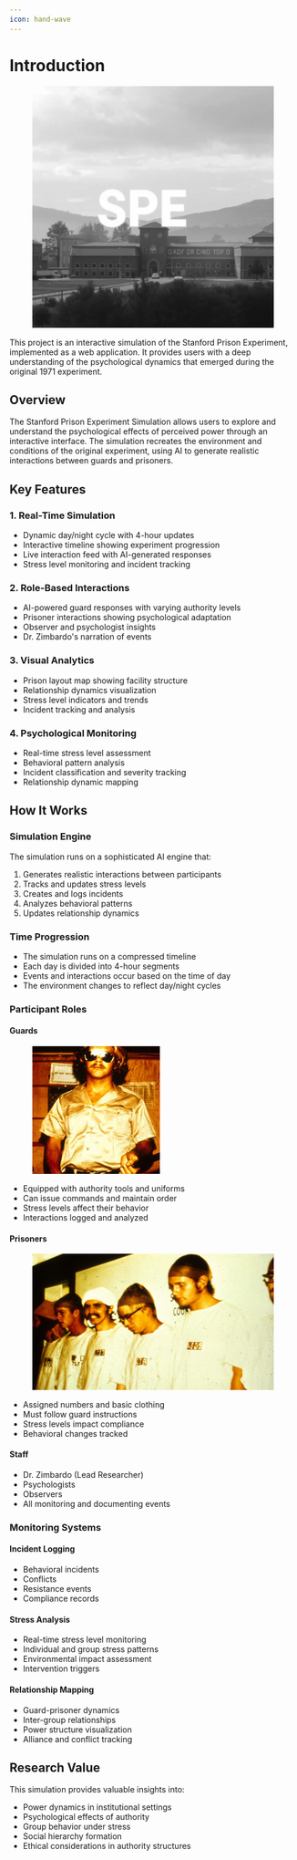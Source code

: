 ```yaml
---
icon: hand-wave
---
```


# Introduction

<figure><img src=".gitbook/assets/image 8.webp" alt=""><figcaption></figcaption></figure>



This project is an interactive simulation of the Stanford Prison Experiment, implemented as a web application. It provides users with a deep understanding of the psychological dynamics that emerged during the original 1971 experiment.

## Overview

The Stanford Prison Experiment Simulation allows users to explore and understand the psychological effects of perceived power through an interactive interface. The simulation recreates the environment and conditions of the original experiment, using AI to generate realistic interactions between guards and prisoners.

## Key Features

### 1. Real-Time Simulation

* Dynamic day/night cycle with 4-hour updates
* Interactive timeline showing experiment progression
* Live interaction feed with AI-generated responses
* Stress level monitoring and incident tracking

### 2. Role-Based Interactions

* AI-powered guard responses with varying authority levels
* Prisoner interactions showing psychological adaptation
* Observer and psychologist insights
* Dr. Zimbardo's narration of events

### 3. Visual Analytics

* Prison layout map showing facility structure
* Relationship dynamics visualization
* Stress level indicators and trends
* Incident tracking and analysis

### 4. Psychological Monitoring

* Real-time stress level assessment
* Behavioral pattern analysis
* Incident classification and severity tracking
* Relationship dynamic mapping

## How It Works

### Simulation Engine

The simulation runs on a sophisticated AI engine that:

1. Generates realistic interactions between participants
2. Tracks and updates stress levels
3. Creates and logs incidents
4. Analyzes behavioral patterns
5. Updates relationship dynamics

### Time Progression

* The simulation runs on a compressed timeline
* Each day is divided into 4-hour segments
* Events and interactions occur based on the time of day
* The environment changes to reflect day/night cycles

### Participant Roles

#### Guards

<figure><img src=".gitbook/assets/image (2).png" alt=""><figcaption></figcaption></figure>

* Equipped with authority tools and uniforms
* Can issue commands and maintain order
* Stress levels affect their behavior
* Interactions logged and analyzed

#### Prisoners

<figure><img src=".gitbook/assets/image (3).png" alt=""><figcaption></figcaption></figure>

* Assigned numbers and basic clothing
* Must follow guard instructions
* Stress levels impact compliance
* Behavioral changes tracked

#### Staff

* Dr. Zimbardo (Lead Researcher)
* Psychologists
* Observers
* All monitoring and documenting events

### Monitoring Systems

#### Incident Logging

* Behavioral incidents
* Conflicts
* Resistance events
* Compliance records

#### Stress Analysis

* Real-time stress level monitoring
* Individual and group stress patterns
* Environmental impact assessment
* Intervention triggers

#### Relationship Mapping

* Guard-prisoner dynamics
* Inter-group relationships
* Power structure visualization
* Alliance and conflict tracking

## Research Value

This simulation provides valuable insights into:

* Power dynamics in institutional settings
* Psychological effects of authority
* Group behavior under stress
* Social hierarchy formation
* Ethical considerations in authority structures
